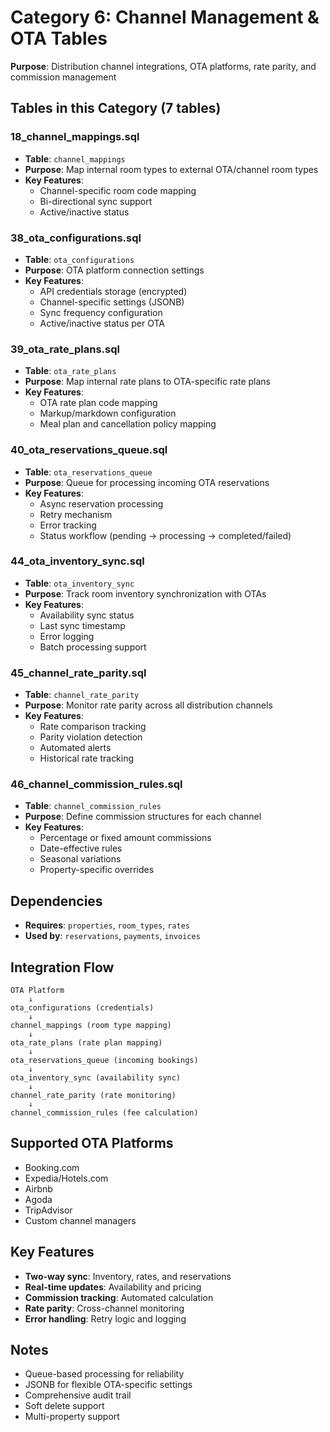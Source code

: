# Category 6: Channel Management & OTA Tables

**Purpose**: Distribution channel integrations, OTA platforms, rate parity, and commission management

## Tables in this Category (7 tables)

### 18_channel_mappings.sql
- **Table**: `channel_mappings`
- **Purpose**: Map internal room types to external OTA/channel room types
- **Key Features**:
  - Channel-specific room code mapping
  - Bi-directional sync support
  - Active/inactive status

### 38_ota_configurations.sql
- **Table**: `ota_configurations`
- **Purpose**: OTA platform connection settings
- **Key Features**:
  - API credentials storage (encrypted)
  - Channel-specific settings (JSONB)
  - Sync frequency configuration
  - Active/inactive status per OTA

### 39_ota_rate_plans.sql
- **Table**: `ota_rate_plans`
- **Purpose**: Map internal rate plans to OTA-specific rate plans
- **Key Features**:
  - OTA rate plan code mapping
  - Markup/markdown configuration
  - Meal plan and cancellation policy mapping

### 40_ota_reservations_queue.sql
- **Table**: `ota_reservations_queue`
- **Purpose**: Queue for processing incoming OTA reservations
- **Key Features**:
  - Async reservation processing
  - Retry mechanism
  - Error tracking
  - Status workflow (pending → processing → completed/failed)

### 44_ota_inventory_sync.sql
- **Table**: `ota_inventory_sync`
- **Purpose**: Track room inventory synchronization with OTAs
- **Key Features**:
  - Availability sync status
  - Last sync timestamp
  - Error logging
  - Batch processing support

### 45_channel_rate_parity.sql
- **Table**: `channel_rate_parity`
- **Purpose**: Monitor rate parity across all distribution channels
- **Key Features**:
  - Rate comparison tracking
  - Parity violation detection
  - Automated alerts
  - Historical rate tracking

### 46_channel_commission_rules.sql
- **Table**: `channel_commission_rules`
- **Purpose**: Define commission structures for each channel
- **Key Features**:
  - Percentage or fixed amount commissions
  - Date-effective rules
  - Seasonal variations
  - Property-specific overrides

## Dependencies

- **Requires**: `properties`, `room_types`, `rates`
- **Used by**: `reservations`, `payments`, `invoices`

## Integration Flow

```
OTA Platform
    ↓
ota_configurations (credentials)
    ↓
channel_mappings (room type mapping)
    ↓
ota_rate_plans (rate plan mapping)
    ↓
ota_reservations_queue (incoming bookings)
    ↓
ota_inventory_sync (availability sync)
    ↓
channel_rate_parity (rate monitoring)
    ↓
channel_commission_rules (fee calculation)
```

## Supported OTA Platforms

- Booking.com
- Expedia/Hotels.com
- Airbnb
- Agoda
- TripAdvisor
- Custom channel managers

## Key Features

- **Two-way sync**: Inventory, rates, and reservations
- **Real-time updates**: Availability and pricing
- **Commission tracking**: Automated calculation
- **Rate parity**: Cross-channel monitoring
- **Error handling**: Retry logic and logging

## Notes

- Queue-based processing for reliability
- JSONB for flexible OTA-specific settings
- Comprehensive audit trail
- Soft delete support
- Multi-property support
